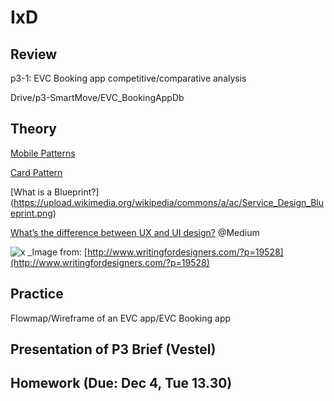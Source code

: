 # IxD  

## Review

p3-1: EVC Booking app competitive/comparative analysis 

Drive/p3-SmartMove/EVC_BookingAppDb

## Theory

[Mobile Patterns](http://www.dan.sv.it/teaching/ixd307f17/files/mobilePatterns.pdf)

[Card Pattern](https://material.io/design/components/cards.html#)

[What is a Blueprint?] (https://upload.wikimedia.org/wikipedia/commons/a/ac/Service_Design_Blueprint.png)

[What’s the difference between UX and UI design?](https://medium.freecodecamp.org/whats-the-difference-between-ux-and-ui-design-2ca8d107de14) @Medium

![x](http://www.writingfordesigners.com/wp-content/uploads/2016/11/Knowing-the-difference-between-the-UX-and-UI-design-1-1.jpg)
_Image from: [http://www.writingfordesigners.com/?p=19528](http://www.writingfordesigners.com/?p=19528)

## Practice

Flowmap/Wireframe of an EVC app/EVC Booking app

## Presentation of P3 Brief (Vestel)



## Homework (Due: Dec 4, Tue 13.30)

